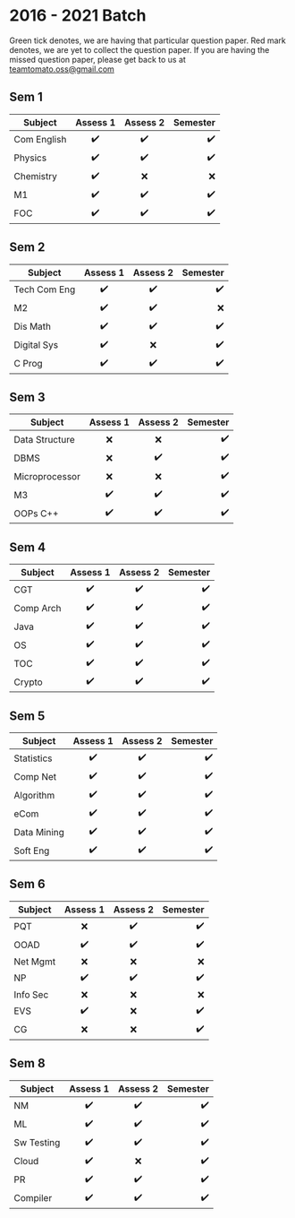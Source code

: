 # 2016 - 2021 Batch
Green tick denotes, we are having that particular question paper. Red mark denotes, we are yet to collect the question paper. If you are having the missed question paper, please get back to us at teamtomato.oss@gmail.com

## Sem 1
|Subject | Assess 1 | Assess 2 | Semester |
|--------|:--------:|:--------:|---------:|
|Com English| :heavy_check_mark:|:heavy_check_mark: |:heavy_check_mark: |
|Physics| :heavy_check_mark:|:heavy_check_mark: |:heavy_check_mark: |
|Chemistry| :heavy_check_mark:| :x:| :x:|
|M1| :heavy_check_mark:| :heavy_check_mark:| :heavy_check_mark:|
|FOC| :heavy_check_mark:| :heavy_check_mark:| :heavy_check_mark:|

## Sem 2
|Subject | Assess 1 | Assess 2 | Semester |
|--------|:--------:|:--------:|---------:|
|Tech Com Eng |:heavy_check_mark:|:heavy_check_mark:|:heavy_check_mark: |
|M2|:heavy_check_mark:|:heavy_check_mark:|:x: |
|Dis Math|:heavy_check_mark:|:heavy_check_mark:| :heavy_check_mark:|
|Digital Sys|:heavy_check_mark:|:x:|:heavy_check_mark:|
|C Prog|:heavy_check_mark:|:heavy_check_mark:|:heavy_check_mark:|

## Sem 3
|Subject | Assess 1 | Assess 2 | Semester |
|--------|:--------:|:--------:|---------:|
|Data Structure|:x:|:x:|:heavy_check_mark:|
|DBMS| :x:|:heavy_check_mark: |:heavy_check_mark: |
|Microprocessor| :x:| :x:| :heavy_check_mark:|
|M3| :heavy_check_mark:| :heavy_check_mark:| :heavy_check_mark:|
|OOPs C++| :heavy_check_mark:| :heavy_check_mark:| :heavy_check_mark:|

## Sem 4
|Subject | Assess 1 | Assess 2 | Semester |
|--------|:--------:|:--------:|---------:|
|CGT| :heavy_check_mark:|:heavy_check_mark: |:heavy_check_mark: |
|Comp Arch| :heavy_check_mark:|:heavy_check_mark: |:heavy_check_mark: |
|Java| :heavy_check_mark:| :heavy_check_mark:| :heavy_check_mark:|
|OS| :heavy_check_mark:| :heavy_check_mark:| :heavy_check_mark:|
|TOC| :heavy_check_mark:| :heavy_check_mark:| :heavy_check_mark:|
|Crypto| :heavy_check_mark:| :heavy_check_mark:| :heavy_check_mark:|

## Sem 5
|Subject | Assess 1 | Assess 2 | Semester |
|--------|:--------:|:--------:|---------:|
|Statistics| :heavy_check_mark:|:heavy_check_mark: |:heavy_check_mark: |
|Comp Net| :heavy_check_mark:|:heavy_check_mark: |:heavy_check_mark: |
|Algorithm| :heavy_check_mark:| :heavy_check_mark:| :heavy_check_mark:|
|eCom| :heavy_check_mark:|:heavy_check_mark:|:heavy_check_mark:|
|Data Mining| :heavy_check_mark:| :heavy_check_mark:| :heavy_check_mark:|
|Soft Eng| :heavy_check_mark:| :heavy_check_mark:| :heavy_check_mark:|

## Sem 6
|Subject | Assess 1 | Assess 2 | Semester |
|--------|:--------:|:--------:|---------:|
|PQT| :x:|:heavy_check_mark:|:heavy_check_mark:|
|OOAD| :heavy_check_mark:|:heavy_check_mark:|:heavy_check_mark:|
|Net Mgmt|:x:|:x:|:x:|
|NP|:heavy_check_mark:|:heavy_check_mark:|:heavy_check_mark:|
|Info Sec| :x:|:x:|:x:|
|EVS| :heavy_check_mark:| :x:| :heavy_check_mark:|
|CG| :x:| :x:| :heavy_check_mark:|

## Sem 8
|Subject | Assess 1 | Assess 2 | Semester |
|--------|:--------:|:--------:|---------:|
|NM| :heavy_check_mark:|:heavy_check_mark: |:heavy_check_mark: |
|ML| :heavy_check_mark:|:heavy_check_mark: |:heavy_check_mark: |
|Sw Testing| :heavy_check_mark:| :heavy_check_mark:| :heavy_check_mark:|
|Cloud| :heavy_check_mark:| :x:| :heavy_check_mark:|
|PR| :heavy_check_mark:| :heavy_check_mark:| :heavy_check_mark:|
|Compiler| :heavy_check_mark:| :heavy_check_mark:| :heavy_check_mark:|
